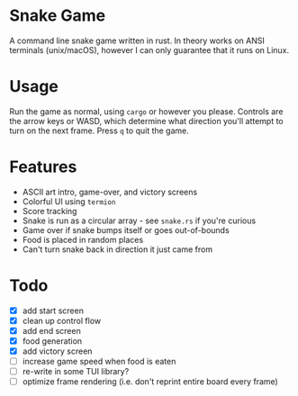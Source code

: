 # Snake Game

A command line snake game written in rust. In theory works on ANSI terminals
(unix/macOS), however I can only guarantee that it runs on Linux. 

# Usage

Run the game as normal, using `cargo` or however you please. Controls are the
arrow keys or WASD, which determine what direction you'll attempt to turn on the
next frame. Press `q` to quit the game.

# Features

- ASCII art intro, game-over, and victory screens
- Colorful UI using `termion`
- Score tracking
- Snake is run as a circular array - see `snake.rs` if you're curious
- Game over if snake bumps itself or goes out-of-bounds
- Food is placed in random places
- Can't turn snake back in direction it just came from

# Todo
- [x] add start screen 
- [x] clean up control flow
- [x] add end screen 
- [x] food generation 
- [x] add victory screen 
- [ ] increase game speed when food is eaten
- [ ] re-write in some TUI library?
- [ ] optimize frame rendering (i.e. don't reprint entire board every frame)
